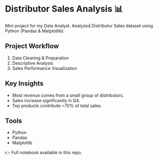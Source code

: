 # Distributor Sales Analysis 📊

Mini project for my Data Analyst. 
Analyzed Distributor Sales dataset using Python (Pandas & Matplotlib).

## Project Workflow
1. Data Cleaning & Preparation
2. Descriptive Analysis
3. Sales Performance Visualization

## Key Insights
- Most revenue comes from a small group of distributors.
- Sales increase significantly in Q4.
- Top products contribute ~70% of total sales.

## Tools
- Python
- Pandas
- Matplotlib

👉 Full notebook available in this repo.
